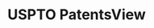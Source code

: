 ---
layout: default
bigquery: https://console.cloud.google.com/bigquery?p=patents-public-data&d=patentsview&page=dataset
citation: Attribution should be given to PatentsView for use, distribution, or derivative
  works.
code: https://github.com/CSSIP-AIR/PatentsView-Code-Snippets/
contributors: USPTO
cost: None
description: 'PatentsView includes US patent data including raw data (summaries, applications,
  pregrant applications), disambugations of inventors and assignees, and inventor
  gender estimates.  Also foreign priority data, # of figures and sheets, and government
  interest statements.'
documentation: https://patentsview.org/query/builder-faqs
last_edit: 04/12/2022, 14:42:32
location: https://patentsview.org/
maintained_by: USPTO
record_creation_timestamp: 12/2/2020 17:20:46
schema_fields:
- disamb_inventor_id_20171226
- patent_id
- disamb_inventor_id_20190820
- number
- disamb_inventor_id_20170808
- disamb_inventor_id_20171003
- level_three
- rel_id
- name_last
- title
- designation
- subgroup_id
- relkind
- disamb_assignee_id_20191231
- status
- state
- main_group
- subclass_id
- text
- location_id
- male
- publication_number
- gi_statement
- fname
- county
- disamb_assignee_id_20200630
- subcategory_id
- contract_award_number
- inventor_id
- kind
- level_one
- disamb_inventor_id_20181127
- series_code
- rawlocation_id
- citation_id
- symbol_position
- f371_date
- country_transformed
- category
- name
- role
- dependent
- date
- disamb_assignee_id_20191008
- classification_data_source
- subclass
- ipc_class
- subgroup
- sector_title
- withdrawn
- disamb_assignee_id_20190312
- num
- disamb_inventor_id_20190312
- doctype
- id
- country
- latlong
- disamb_inventor_id_20200630
- latin_name
- mainclass_id
- attribution_status
- filename
- male_flag
- level_two
- disamb_inventor_id_20200331
- exemplary
- num_sheets
- disamb_inventor_id_20191008
- disamb_assignee_id_20200331
- _102_date
- term_extension
- num_claims
- group
- disamb_inventor_id_20200929
- applicant_type
- term_disclaimer
- subsection_id
- disamb_inventor_id_20191231
- term_grant
- section
- lawyer_id
- disamb_inventor_id_20170307
- num_figures
- length
- classification_level
- disamb_assignee_id_20190820
- classification_value
- variety
- _371_date
- doc_type
- ipc_version_indicator
- name_first
- sequence
- category_id
- field_id
- abstract
- city
- longitude
- section_id
- disamb_inventor_id_20180528
- organization
- organization_id
- assignee_id
- disamb_assignee_id_20181127
- deceased
- field_title
- group_id
- county_fips
- disclaimer_date
- rule_47
- disamb_inventor_id_20201229
- state_fips
- lapse_of_patent
- rawassignee_id
- reldocno
- type
- f102_date
- rawinventor_id
- latitude
- uuid
- action_date
- disamb_assignee_id_20200929
- lname
- application_id
- classification_status
shortname: patentsview
tags:
- disambiguation
- United States
- gender
terms_of_use: Creative Commons Attribution 4.0 International License.
timeframe: 1963-1999
title: USPTO PatentsView
uuid: cf1780b1-e265-4e49-8d1d-83b9cfe0fd9a
---